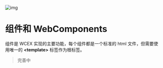 <!--DESC: {icon:{name:"explore"},id:7} -->

![img](@/@wcex/doc/assets/logo.svg{width:16em;height:6em})

# 组件和 WebComponents

组件是 WCEX 实现的主要功能，每个组件都是一个标准的 html 文件，但需要使用唯一的 **\<template\>** 标签作为根标签。

> 完善中
